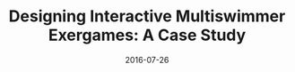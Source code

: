 ---
title: "Designing Interactive Multiswimmer Exergames: A Case Study"
date: 2016-07-26
type: journal
authors:
  - Woohyeok Choi
  - Jeungmin Oh
  - Taiwoo Park
  - Seongjun Kang
  - Miri Moon
  - Uichin Lee
  - Inseok Hwang
  - Darren Edge
  - Junehwa Song
publisher: ACM Transaction on Sensor Networks
abbrev: TOSN
volume: 12
issue: 3
pages: Article No. 17
doi: 10.1145/2888399
---